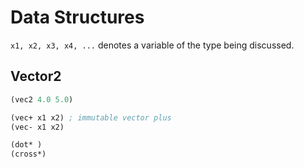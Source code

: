 # Data Structures

```x1, x2, x3, x4, ...``` denotes a variable of the
type being discussed.

## Vector2

```clojure
(vec2 4.0 5.0)

(vec+ x1 x2) ; immutable vector plus
(vec- x1 x2)

(dot* )
(cross*)
```

